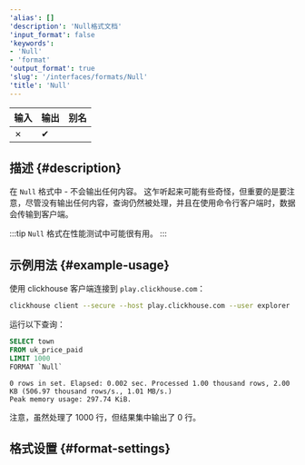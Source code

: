 ```yaml
---
'alias': []
'description': 'Null格式文档'
'input_format': false
'keywords':
- 'Null'
- 'format'
'output_format': true
'slug': '/interfaces/formats/Null'
'title': 'Null'
---
```




| 输入  | 输出   | 别名  |
|-------|--------|-------|
| ✗     | ✔      |       |

## 描述 {#description}

在 `Null` 格式中 - 不会输出任何内容。 
这乍听起来可能有些奇怪，但重要的是要注意，尽管没有输出任何内容，查询仍然被处理，并且在使用命令行客户端时，数据会传输到客户端。 

:::tip
`Null` 格式在性能测试中可能很有用。
:::

## 示例用法 {#example-usage}

使用 clickhouse 客户端连接到 `play.clickhouse.com`：

```bash
clickhouse client --secure --host play.clickhouse.com --user explorer
```

运行以下查询：

```sql title="Query"
SELECT town
FROM uk_price_paid
LIMIT 1000
FORMAT `Null`
```

```response title="Response"
0 rows in set. Elapsed: 0.002 sec. Processed 1.00 thousand rows, 2.00 KB (506.97 thousand rows/s., 1.01 MB/s.)
Peak memory usage: 297.74 KiB.
```

注意，虽然处理了 1000 行，但结果集中输出了 0 行。

## 格式设置 {#format-settings}
